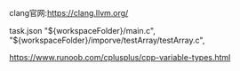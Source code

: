 clang官网:https://clang.llvm.org/

task.json
  "${workspaceFolder}/main.c",
  "${workspaceFolder}/imporve/testArray/testArray.c",
  
https://www.runoob.com/cplusplus/cpp-variable-types.html